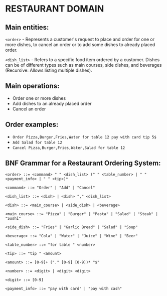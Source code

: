 # RESTAURANT DOMAIN

## **Main entities:**

`<order>` - Represents a customer's request to place and order for one or more dishes, to cancel an order or to add some dishes to already placed order.

`<dish_list>` - Refers to a specific food item ordered by a customer. Dishes can be of different types such as main courses, side dishes, and beverages (Recursive: Allows listing multiple dishes).

## **Main operations:**

- Order one or more dishes
- Add dishes to an already placed order
- Cancel an order

## **Order examples:**

- `Order Pizza,Burger,Fries,Water for table 12 pay with card tip 5$`
- `Add Salad for table 12`
- `Cancel Pizza,Burger,Fries,Water,Salad for table 12`

## **BNF Grammar for a Restaurant Ordering System:** 

`<order> ::= <command> " " <dish_list> (" " <table_number> | " " <payment_info> | " " <tip>)*`

`<command> ::= "Order" | "Add" | "Cancel"`

`<dish_list> ::= <dish> | <dish> "," <dish_list>`

`<dish> ::= <main_course> | <side_dish> | <beverage>`

`<main_course> ::= "Pizza" | "Burger" | "Pasta" | "Salad" | "Steak" | "Sushi"`

`<side_dish> ::= "Fries" | "Garlic Bread" | "Salad" | "Soup"`

`<beverage> ::= "Cola" | "Water" | "Juice" | "Wine" | "Beer"`

`<table_number> ::= "for table " <number>`

`<tip> ::= "tip " <amount>`

`<amount> ::= [0-9]+ ("." [0-9] [0-9])* "$"`

`<number> ::= <digit> | <digit> <digit>`

`<digit> ::= [0-9]`

`<payment_info> ::= "pay with card" | "pay with cash"`
